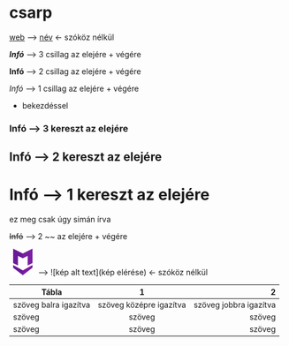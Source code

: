 # csarp

[web](https://www.bringaboard.hu) --> [név](webcím) <- szóköz nélkül

***Infó*** --> 3 csillag az elejére + végére

**Infó** --> 2 csillag az elejére + végére

*Infó* --> 1 csillag az elejére + végére

- bekezdéssel

### Infó --> 3 kereszt az elejére

## Infó --> 2 kereszt az elejére

# Infó --> 1 kereszt az elejére

ez meg csak úgy simán írva

~~Infó~~ --> 2 ~~ az elejére + végére

![kép alt text](https://github.com/adam-p/markdown-here/raw/master/src/common/images/icon48.png) -->  ![kép alt text](kép elérése)  <- szóköz nélkül


| Tábla                  | 1                       | 2                       |
|------------------------|:----------------------: | -----:                  |
| szöveg balra igazítva  | szöveg középre igazítva | szöveg jobbra igazítva  |
| szöveg                 | szöveg                  | szöveg                  |
| szöveg                 | szöveg                  | szöveg                  |
  
